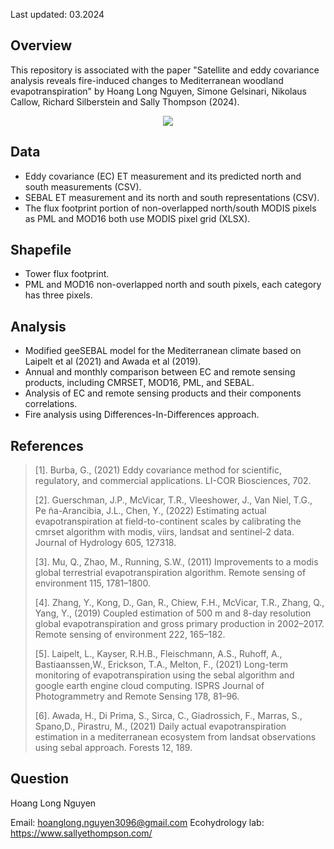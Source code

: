 Last updated: 03.2024

Overview
--------

This repository is associated with the paper "Satellite and eddy covariance analysis reveals fire-induced changes to Mediterranean woodland evapotranspiration" by Hoang Long Nguyen, Simone Gelsinari, Nikolaus Callow, Richard Silberstein and Sally Thompson (2024).

<p align="center">
  <img src="figs/drone_footage.JPG" />
</p>

Data
--------
 - Eddy covariance (EC) ET measurement and its predicted north and south measurements (CSV).
 - SEBAL ET measurement and its north and south representations (CSV).
 - The flux footprint portion of non-overlapped north/south MODIS pixels as PML and MOD16 both use MODIS pixel grid (XLSX). 

Shapefile
--------
 - Tower flux footprint.
 - PML and MOD16 non-overlapped north and south pixels, each category has three pixels.

Analysis
--------
 - Modified geeSEBAL model for the Mediterranean climate based on Laipelt et al (2021) and Awada et al (2019). 
 - Annual and monthly comparison between EC and remote sensing products, including CMRSET, MOD16, PML, and SEBAL.
 - Analysis of EC and remote sensing products and their components correlations.
 - Fire analysis using Differences-In-Differences approach. 

References
--------
> [1]. Burba, G., (2021) 
Eddy covariance method for scientific, regulatory, and commercial applications. LI-COR Biosciences, 702.
>
> [2]. Guerschman, J.P., McVicar, T.R., Vleeshower, J., Van Niel, T.G., Pe ̃na-Arancibia, J.L., Chen, Y., (2022) 
Estimating actual evapotranspiration at field-to-continent scales by calibrating the cmrset algorithm with modis, viirs, landsat and sentinel-2 data. Journal of Hydrology 605, 127318.
>
> [3]. Mu, Q., Zhao, M., Running, S.W., (2011)
Improvements to a modis global terrestrial evapotranspiration algorithm. Remote sensing of environment 115, 1781–1800.
>
> [4]. Zhang, Y., Kong, D., Gan, R., Chiew, F.H., McVicar, T.R., Zhang, Q., Yang, Y., (2019) 
Coupled estimation of 500 m and 8-day resolution global evapotranspiration and gross primary production in 2002–2017. Remote sensing of environment 222, 165–182.
>
> [5]. Laipelt, L., Kayser, R.H.B., Fleischmann, A.S., Ruhoff, A., Bastiaanssen,W., Erickson, T.A., Melton, F., (2021) 
Long-term monitoring of evapotranspiration using the sebal algorithm and google earth engine cloud computing. ISPRS Journal of Photogrammetry and Remote Sensing 178, 81–96.
>
> [6]. Awada, H., Di Prima, S., Sirca, C., Giadrossich, F., Marras, S., Spano,D., Pirastru, M., (2021) 
Daily actual evapotranspiration estimation in a mediterranean ecosystem from landsat observations using sebal approach. Forests 12, 189.

Question
--------
Hoang Long Nguyen

Email: hoanglong.nguyen3096@gmail.com
Ecohydrology lab: https://www.sallyethompson.com/

